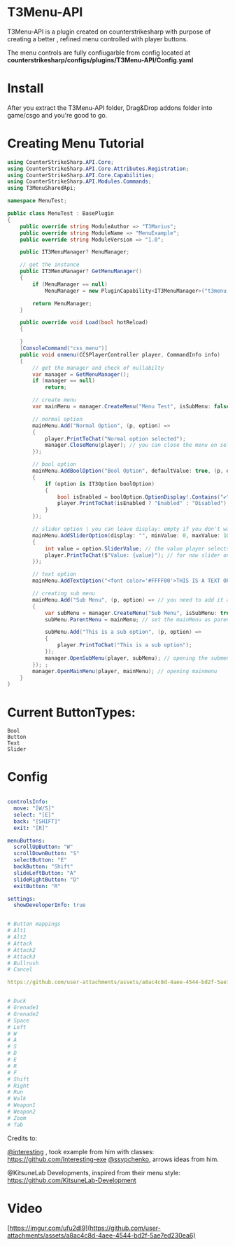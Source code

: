 # T3Menu-API
T3Menu-API is a plugin created on counterstrikesharp with purpose of creating a better , refined menu controlled with player buttons.

The menu controls are fully confiugarble from config located at **counterstrikesharp/configs/plugins/T3Menu-API/Config.yaml**
# Install
After you extract the T3Menu-API folder, Drag&Drop addons folder into game/csgo and you're good to go.

# Creating Menu Tutorial
```C#
using CounterStrikeSharp.API.Core;
using CounterStrikeSharp.API.Core.Attributes.Registration;
using CounterStrikeSharp.API.Core.Capabilities;
using CounterStrikeSharp.API.Modules.Commands;
using T3MenuSharedApi;

namespace MenuTest;

public class MenuTest : BasePlugin
{
    public override string ModuleAuthor => "T3Marius";
    public override string ModuleName => "MenuExample";
    public override string ModuleVersion => "1.0";

    public IT3MenuManager? MenuManager;

    // get the instance
    public IT3MenuManager? GetMenuManager()
    {
        if (MenuManager == null)
            MenuManager = new PluginCapability<IT3MenuManager>("t3menu:manager").Get();

        return MenuManager;
    }

    public override void Load(bool hotReload)
    {

    }
    [ConsoleCommand("css_menu")]
    public void onmenu(CCSPlayerController player, CommandInfo info)
    {
        // get the manager and check of nullabilty
        var manager = GetMenuManager();
        if (manager == null)
            return;

        // create menu
        var mainMenu = manager.CreateMenu("Menu Test", isSubMenu: false); // you can add freezePlayer, hasSound too but you can disable them from config directly

        // normal option
        mainMenu.Add("Normal Option", (p, option) =>
        {
            player.PrintToChat("Normal option selected");
            manager.CloseMenu(player); // you can close the menu on select if you want (optional) 
        });

        // bool option
        mainMenu.AddBoolOption("Bool Option", defaultValue: true, (p, option) =>
        {
            if (option is IT3Option boolOption)
            {
                bool isEnabled = boolOption.OptionDisplay!.Contains("✔"); // adding this will automaticly show the ✔ and X based on the value.
                player.PrintToChat(isEnabled ? "Enabled" : "Disabled");
            }
        });

        // slider option | you can leave display: empty if you don't want to show anything but the slider.
        mainMenu.AddSliderOption(display: "", minValue: 0, maxValue: 10, step: 1, defaultValue: 0, onSlide: (p, option) =>
        {
            int value = option.SliderValue; // the value player selects
            player.PrintToChat($"Value: {value}"); // for now slider only works with INT, Values.
        });

        // text option
        mainMenu.AddTextOption("<font color='#FFFF00'>THIS IS A TEXT OPTION</font>"); // you can set color like that for example now is yellow

        // creating sub menu
        mainMenu.Add("Sub Menu", (p, option) => // you need to add it as an option to mainMenu first
        {
            var subMenu = manager.CreateMenu("Sub Menu", isSubMenu: true);
            subMenu.ParentMenu = mainMenu; // set the mainMenu as parent menu for subMenu to propely navigate trough them with back button

            subMenu.Add("This is a sub option", (p, option) =>
            {
                player.PrintToChat("This is a sub option");
            });
            manager.OpenSubMenu(player, subMenu); // opening the submenu
        }); ;
        manager.OpenMainMenu(player, mainMenu); // opening mainmenu
    }
}
```

# Current ButtonTypes:
```
Bool
Button
Text
Slider
```

# Config 
```yaml

controlsInfo:
  move: "[W/S]"
  select: "[E]"
  back: "[SHIFT]"
  exit: "[R]"

menuButtons:
  scrollUpButton: "W"
  scrollDownButton: "S"
  selectButton: "E"
  backButton: "Shift"
  slideLeftButton: "A"
  slideRightButton: "D"
  exitButton: "R"

settings:
  showDeveloperInfo: true


# Button mappings
# Alt1
# Alt2
# Attack
# Attack2
# Attack3
# Bullrush
# Cancel

https://github.com/user-attachments/assets/a8ac4c8d-4aee-4544-bd2f-5ae7ed230ea6


# Duck
# Grenade1
# Grenade2
# Space
# Left
# W
# A
# S
# D
# E
# R
# F
# Shift
# Right
# Run
# Walk
# Weapon1
# Weapon2
# Zoom
# Tab
```
Credits to:

 [@interesting](https://github.com/Interesting-exe) , took example from him with classes: https://github.com/Interesting-exe
[@ssypchenko](https://github.com/ssypchenko), arrows ideas from him.

 @KitsuneLab Developments, inspired from their menu style: https://github.com/KitsuneLab-Development
# Video
[https://imgur.com/ufu2dI9](https://github.com/user-attachments/assets/a8ac4c8d-4aee-4544-bd2f-5ae7ed230ea6)
